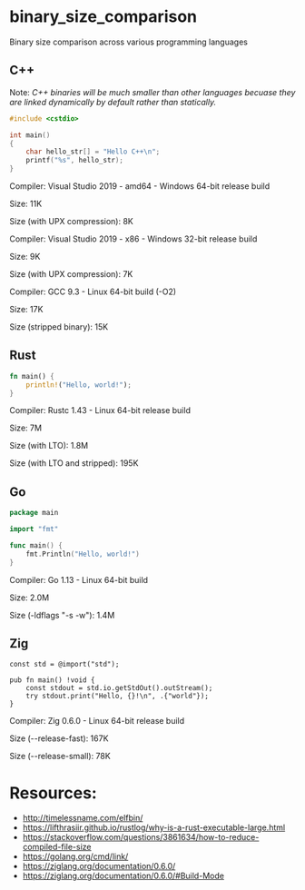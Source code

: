# binary_size_comparison
Binary size comparison across various programming languages

## C++
Note: *C++ binaries will be much smaller than other languages becuase they are linked dynamically by default rather than statically.*

```cpp
#include <cstdio>

int main()
{
    char hello_str[] = "Hello C++\n";
    printf("%s", hello_str);
}
```

Compiler:
Visual Studio 2019 - amd64 - Windows 64-bit release build

Size:
11K

Size (with UPX compression):
8K

Compiler:
Visual Studio 2019 - x86 - Windows 32-bit release build

Size:
9K

Size (with UPX compression):
7K

Compiler:
GCC 9.3 - Linux 64-bit build (-O2)

Size:
17K

Size (stripped binary):
15K

## Rust
```rust
fn main() {
    println!("Hello, world!");
}
```

Compiler:
Rustc 1.43 - Linux 64-bit release build

Size:
7M

Size (with LTO):
1.8M

Size (with LTO and stripped):
195K

## Go
```go
package main

import "fmt"

func main() {
    fmt.Println("Hello, world!")
}
```

Compiler:
Go 1.13 - Linux 64-bit build

Size:
2.0M

Size (-ldflags "-s -w"):
1.4M

## Zig
```zig
const std = @import("std");

pub fn main() !void {
    const stdout = std.io.getStdOut().outStream();
    try stdout.print("Hello, {}!\n", .{"world"});
}
```

Compiler:
Zig 0.6.0 - Linux 64-bit release build

Size (--release-fast):
167K

Size (--release-small):
78K

# Resources:
* http://timelessname.com/elfbin/
* https://lifthrasiir.github.io/rustlog/why-is-a-rust-executable-large.html
* https://stackoverflow.com/questions/3861634/how-to-reduce-compiled-file-size
* https://golang.org/cmd/link/
* https://ziglang.org/documentation/0.6.0/
* https://ziglang.org/documentation/0.6.0/#Build-Mode
